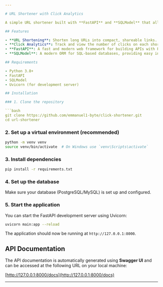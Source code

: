 ```yaml
---

# URL Shortener with Click Analytics

A simple URL shortener built with **FastAPI** and **SQLModel** that allows users to shorten URLs and track the number of clicks on each shortened URL. This application demonstrates how to implement URL shortening and analytics using FastAPI and SQLModel.

## Features

- **URL Shortening**: Shorten long URLs into compact, shareable links.
- **Click Analytics**: Track and view the number of clicks on each shortened URL.
- **FastAPI**: A fast and modern web framework for building APIs with Python.
- **SQLModel**: A modern ORM for SQL-based databases, providing easy integration with SQLAlchemy and Pydantic.

## Requirements

- Python 3.8+
- FastAPI
- SQLModel
- Uvicorn (for development server)

## Installation

### 1. Clone the repository

```bash
git clone https://github.com/emmanuel1-byte/click-shortener.git
cd url-shortener
```

### 2. Set up a virtual environment (recommended)

```bash
python -m venv venv
source venv/bin/activate  # On Windows use `venv\Scripts\activate`
```

### 3. Install dependencies

```bash
pip install -r requirements.txt
```

### 4. Set up the database

Make sure your database (PostgreSQL/MySQL) is set up and configured.

### 5. Start the application

You can start the FastAPI development server using Uvicorn:

```bash
uvicorn main:app --reload
```

The application should now be running at `http://127.0.0.1:8000`.

## API Documentation

The API documentation is automatically generated using **Swagger UI** and can be accessed at the following URL on your local machine:

[http://127.0.0.1:8000/docs](http://127.0.0.1:8000/docs)

--- 
```

